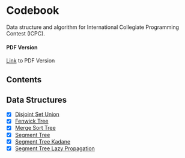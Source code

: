 # Codebook

Data structure and algorithm for International Collegiate Programming Contest (ICPC).

#### PDF Version

[Link](https://github.com/danielvitor2d/Codebook/docs/My_Codebook.pdf) to PDF Version 

## Contents

## Data Structures

- [x] [Disjoint Set Union](https://github.com/danielvitor2d/Codebook/code/data_structures/dsu.h)
- [x] [Fenwick Tree](https://github.com/danielvitor2d/Codebook/code/data_structures/fenwick_tree.h)
- [x] [Merge Sort Tree](https://github.com/danielvitor2d/Codebook/code/data_structures/merge_sort_tree.h)
- [x] [Segment Tree](https://github.com/danielvitor2d/Codebook/code/data_structures/segment_tree.h)
- [x] [Segment Tree Kadane](https://github.com/danielvitor2d/Codebook/code/data_structures/segment_tree_kadane.h)
- [x] [Segment Tree Lazy Propagation](https://github.com/danielvitor2d/Codebook/code/data_structures/segment_tree_lazy.h)
